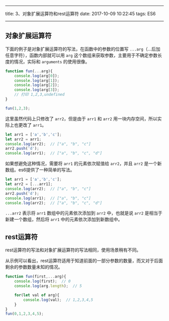 
---

title: 3、对象扩展运算符和rest运算符
date: 2017-10-09 10:22:45
tags: ES6

---

## 对象扩展运算符

下面的例子是对象扩展运算符的写法，在函数中的参数的位置写 `...arg`（...后加任意字符），函数内部就可以用 `arg` 这个数组来获取参数，主要用于不确定参数长度的情况，实际和 `arguments` 的使用很像。

```js
function fun(...arg){
	console.log(arg[0]);
	console.log(arg[1]);
	console.log(arg[2]);
	console.log(arg[3]);
	// 打印 1,2,3,undefined
}

fun(1,2,3);
```

这里虽然代码上只修改了 `arr2`，但是由于 `arr1` 和 `arr2` 用一块内存空间，所以实际上也更改了 `arr1`。

```js
let arr1 = ['a','b','c'];
let arr2 = arr1;
console.log(arr2);  // ["a", "b", "c"]
arr2.push('d');
console.log(arr1);  // ["a", "b", "c", "d"]
```

如果想避免这种情况，需要将 `arr1` 的元素依次赋值给 `arr2`，并且 `arr2` 是一个新数组。es6提供了一种简单的写法。

```js
let arr1 = ['a','b','c'];
let arr2 = [...arr1];
console.log(arr2);  // ["a", "b", "c"]
arr2.push('d');
console.log(arr1);  // ["a", "b", "c"]
console.log(arr2);  // ["a", "b", "c", "d"]
```

`...arr2` 表示将 `arr1` 数组中的元素依次添加到 `arr2` 中，也就是说 `arr2` 是相当于新建一个数组，然后将 `arr1` 中的元素依次添加到新数组中。

## rest运算符

rest运算符的写法和对象扩展运算符的写法相同，使用场景稍有不同。

从示例可以看出，rest运算符适用于知道前面的一部分参数的数量，而又对于后面剩余的参数数量未知的情况。

```js
function fun(first,...arg){
	console.log(first);  // 0
	console.log(arg.length);  // 5

	for(let val of arg){
		console.log(val);  // 1,2,3,4,5
	}
}
fun(0,1,2,3,4,5);
```